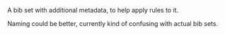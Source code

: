 A bib set with additional metadata, to help apply rules to it.

Naming could be better, currently kind of confusing with actual bib sets.